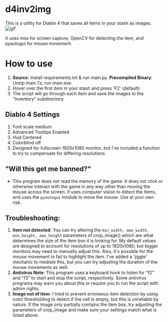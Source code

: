 # d4inv2img

This is a utility for Diablo 4 that saves all items in your stash as images.
![gif](https://s11.gifyu.com/images/Scvs5.gif)

It uses mss for screen capture, OpenCV for detecting the item, and pyautogui for mouse movement.

# How to use
1. **Source**: Install requirements.txt & run main.py. **Precompiled Binary**: Unzip main.7z, run main.exe.
2. Hover over the first item in your stash and press 'F2' (default)
3. The script will go through each item and save the images to the "Inventory" subdirectory.

## Diablo 4 Settings
1. Font scale medium
2. Advanced Tooltips Enabled
3. Hud Centered
4. Colorblind off
5. Designed for fullscreen 1920x1080 monitor, but I've included a function to try to compensate for differing resolutions

## "Will this get me banned?"
- This program does not read the memory of the game. It does not click or otherwise interact with the game in any way other than moving the mouse across the screen. It uses computer vision to detect the items, and uses the `pyautogui` module to move the mouse.  Use at your own risk.

## Troubleshooting:
1. **Item not detected**: You can try altering the `min_width, max_width, min_height, max_height` parameters of crop_image() which are what determines the size of the item box it is looking for. My default values are designed to account for resolutions of up to 1920x1080, but bigger monitors may need to manually adjust this. Also, it's possible for the mouse movement to fail to highlight the item. I've added a 'jiggle' mechanic to mediate this, but you can try adjusting the duration of the mouse movements as well.
2. **Antivirus Note**: This program uses a keyboard hook to listen for "f2" and "f3" to start and stop the script, respectively. Some antivirus programs may warn you about this or require you to run the script with admin rights.
3. **Image not of item**: I tried to prevent erroneous item detection by using color thresholding to detect if the cell is empty, but this is unreliable by nature. If the image only partially contains the item box, try adjusting the parameters of crop_image and make sure your settings match what is listed above.
